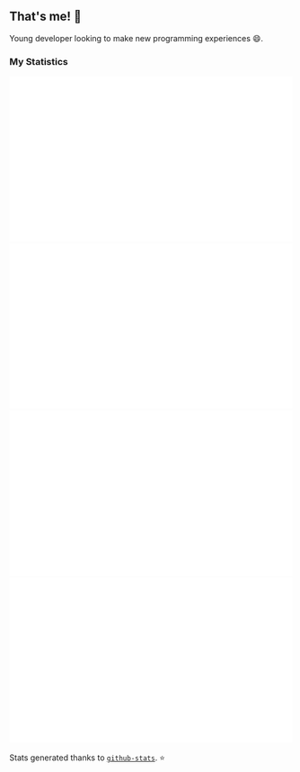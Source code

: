 ## That's me! 👀
Young developer looking to make new programming experiences 😄.

### My Statistics
![](https://raw.githubusercontent.com/meziu/stats/master/generated/overview.svg#gh-dark-mode-only)
![](https://raw.githubusercontent.com/meziu/stats/master/generated/overview.svg#gh-light-mode-only)
![](https://raw.githubusercontent.com/meziu/stats/master/generated/languages.svg#gh-dark-mode-only)
![](https://raw.githubusercontent.com/meziu/stats/master/generated/languages.svg#gh-light-mode-only)

Stats generated thanks to [`github-stats`](jstrieb/github-stats). ⭐
